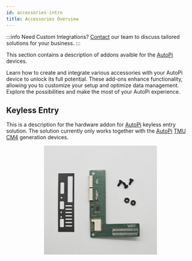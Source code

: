 ```yaml
---
id: accessories-intro
title: Accessories Overview
---
```


:::info Need Custom Integrations?
[Contact](mailto:support@autopi.io) our team to discuss tailored solutions for your business.
:::

This section contains a description of addons avaible for the [AutoPi](https://www.autopi.io) devices. 

Learn how to create and integrate various accessories with your AutoPi device to unlock its full potential. 
These add-ons enhance functionality, allowing you to customize your setup and optimize data management. Explore the possibilities and make the most of your AutoPi experience.

## Keyless Entry
This is a description for the hardware addon for [AutoPi](https://www.autopi.io) keyless entry solution. The solution currently only works together with the [AutoPi](https://www.autopi.io) [TMU CM4](https://www.autopi.io/hardware/autopi-tmu-cm4) generation devices.

<p align="center">
<img src="/img/hardware/accessories/keyfob/keyfob_components.jpg" alt="Keyfob HAT components" width="60%" />
</p>


